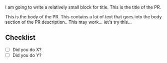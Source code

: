 I am going to write a relatively small block for title. This is the title of the PR.

This is the body of the PR. This contains a lot of text that goes into the body section of the PR description..
This may work... let's try this...

## Checklist
- [ ] Did you do X?
- [ ] Did you do Y?
